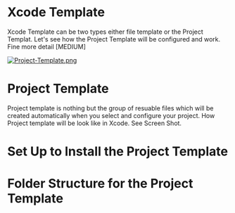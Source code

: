 # Xcode Template

Xcode Template can be two types either file template or the Project Templat. Let's see how the Project Template will be configured and work. Fine more detail [MEDIUM]

[![Project-Template.png](https://i.postimg.cc/TwBw91dD/Project-Template.png)](https://postimg.cc/47bs4Jhf)

# Project Template

Project template is nothing but the group of resuable files which will be created automatically when you select and configure your project. How Project template will be look like in Xcode. See Screen Shot.

# Set Up to Install the Project Template


# Folder Structure for the Project Template
